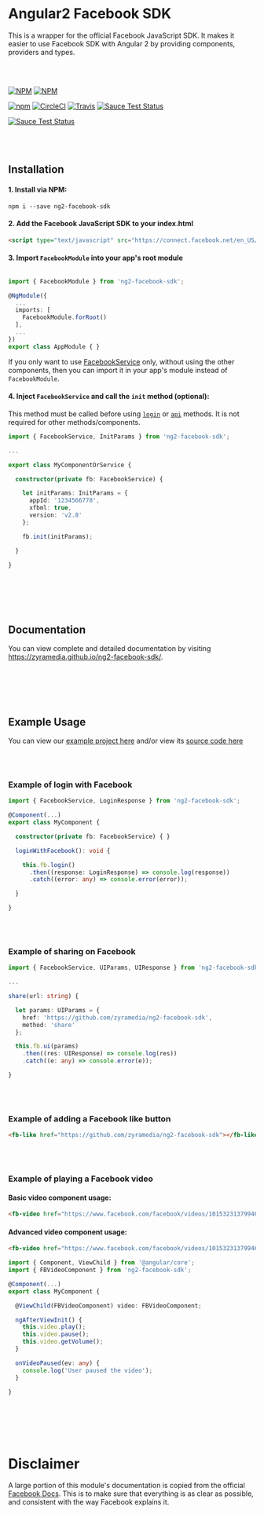 # Angular2 Facebook SDK
This is a wrapper for the official Facebook JavaScript SDK. It makes it easier to use Facebook SDK with Angular 2 by providing components, providers and types.

<br><br>

[![NPM](https://nodei.co/npm/ng2-facebook-sdk.png?stars&downloads)](https://nodei.co/npm/ng2-facebook-sdk/)
[![NPM](https://nodei.co/npm-dl/ng2-facebook-sdk.png?months=6&height=2)](https://nodei.co/npm/ng2-facebook-sdk/)

[![npm](https://img.shields.io/npm/l/express.svg)](https://www.npmjs.com/package/ng2-facebook-sdk)
[![CircleCI](https://img.shields.io/circleci/project/github/zyramedia/ng2-facebook-sdk.svg)](https://circleci.com/gh/zyramedia/ng2-facebook-sdk)
[![Travis](https://img.shields.io/travis/zyramedia/ng2-facebook-sdk.svg)](https://travis-ci.org/zyramedia/ng2-facebook-sdk)
[![Sauce Test Status](https://saucelabs.com/buildstatus/ng2facebooksdk)](https://saucelabs.com/u/ng2facebooksdk)

[![Sauce Test Status](https://saucelabs.com/browser-matrix/ng2facebooksdk.svg)](https://saucelabs.com/u/ng2facebooksdk)

<br><br>

## Installation

#### 1. Install via NPM:

```shell
npm i --save ng2-facebook-sdk
```

#### 2. Add the Facebook JavaScript SDK to your index.html
```html
<script type="text/javascript" src="https://connect.facebook.net/en_US/sdk.js"></script>
```

#### 3. Import `FacebookModule` into your app's root module
```typescript

import { FacebookModule } from 'ng2-facebook-sdk';

@NgModule({
  ...
  imports: [
    FacebookModule.forRoot()
  ],
  ...
})
export class AppModule { }

```

If you only want to use [FacebookService](https://zyramedia.github.io/ng2-facebook-sdk/facebook-service) only, without using the other components, then you can import it in your app's module instead of `FacebookModule`.

#### 4. Inject `FacebookService` and call the `init` method (optional):
This method must be called before using [`login`](http://zyramedia.github.io/ng2-facebook-sdk/facebook-service/#login) or [`api`](http://zyramedia.github.io/ng2-facebook-sdk/facebook-service/#api) methods. It is not required for other methods/components.

```typescript
import { FacebookService, InitParams } from 'ng2-facebook-sdk';

...

export class MyComponentOrService {

  constructor(private fb: FacebookService) {

    let initParams: InitParams = {
      appId: '1234566778',
      xfbml: true,
      version: 'v2.8'
    };

    fb.init(initParams);

  }

}
```

<br><br><br><br>

## Documentation
You can view complete and detailed documentation by visiting https://zyramedia.github.io/ng2-facebook-sdk/.

<br><br><br><br>

## Example Usage

You can view our [example project here](https://zyramedia.github.io/ng2-facebook-sdk-example/) and/or view its [source code here](https://github.com/zyramedia/ng2-facebook-sdk-example/)

<br><br>

### Example of login with Facebook

```typescript
import { FacebookService, LoginResponse } from 'ng2-facebook-sdk';

@Component(...)
export class MyComponent {

  constructor(private fb: FacebookService) { }

  loginWithFacebook(): void {

    this.fb.login()
      .then((response: LoginResponse) => console.log(response))
      .catch((error: any) => console.error(error));

  }

}
```

<br><br>

### Example of sharing on Facebook
```typescript
import { FacebookService, UIParams, UIResponse } from 'ng2-facebook-sdk';

...

share(url: string) {

  let params: UIParams = {
    href: 'https://github.com/zyramedia/ng2-facebook-sdk',
    method: 'share'
  };

  this.fb.ui(params)
    .then((res: UIResponse) => console.log(res))
    .catch((e: any) => console.error(e));

}
```

<br><br>

### Example of adding a Facebook like button
```html
<fb-like href="https://github.com/zyramedia/ng2-facebook-sdk"></fb-like>
```

<br><br>

### Example of playing a Facebook video

#### Basic video component usage:
```html
<fb-video href="https://www.facebook.com/facebook/videos/10153231379946729/"></fb-video>
```

#### Advanced video component usage:
```html
<fb-video href="https://www.facebook.com/facebook/videos/10153231379946729/" (paused)="onVideoPaused($event)"></fb-video>
```
```typescript
import { Component, ViewChild } from '@angular/core';
import { FBVideoComponent } from 'ng2-facebook-sdk';

@Component(...)
export class MyComponent {

  @ViewChild(FBVideoComponent) video: FBVideoComponent;

  ngAfterViewInit() {
    this.video.play();
    this.video.pause();
    this.video.getVolume();
  }

  onVideoPaused(ev: any) {
    console.log('User paused the video');
  }

}
```

<br><br><br><br>

# Disclaimer
A large portion of this module's documentation is copied from the official [Facebook Docs](https://developers.facebook.com/docs/). This is to make sure that everything is as clear as possible, and consistent with the way Facebook explains it.
